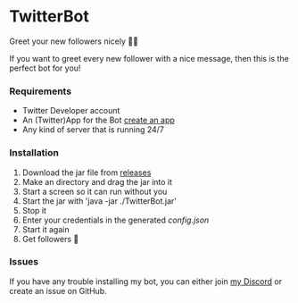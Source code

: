 # TwitterBot
Greet your new followers nicely 🙋‍♂️

If you want to greet every new follower with a nice message, then this is the perfect bot for you!

### Requirements
* Twitter Developer account
* An (Twitter)App for the Bot [create an app](https://developer.twitter.com/en/apps/create)
* Any kind of server that is running 24/7

### Installation
1. Download the jar file from [releases](https://github.com/Luuuuuis/TwitterBot/releases)
2. Make an directory and drag the jar into it
3. Start a screen so it can run without you
4. Start the jar with 'java -jar ./TwitterBot.jar'
5. Stop it
6. Enter your credentials in the generated *config.json*
7. Start it again
8. Get followers 🤯

### Issues
If you have any trouble installing my bot, you can either join [my Discord](https://discord.gg/https://discord.gg/wKuHFWa) or create an issue on GitHub.
 
